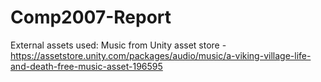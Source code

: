 # Comp2007-Report

External assets used:
Music from Unity asset store - https://assetstore.unity.com/packages/audio/music/a-viking-village-life-and-death-free-music-asset-196595
